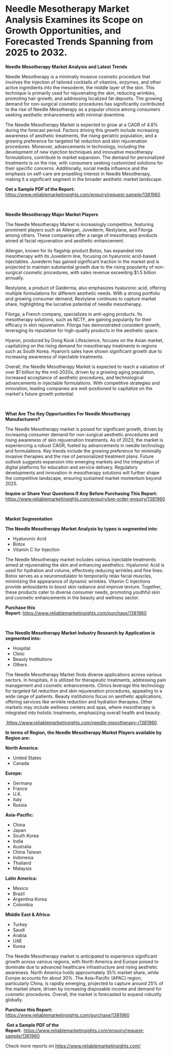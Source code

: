 <p><h1>Needle Mesotherapy Market Analysis Examines its Scope on Growth Opportunities, and Forecasted Trends Spanning from 2025 to 2032.</h1></p><p><strong>Needle Mesotherapy Market Analysis and Latest Trends</strong></p>
<p><p>Needle Mesotherapy is a minimally invasive cosmetic procedure that involves the injection of tailored cocktails of vitamins, enzymes, and other active ingredients into the mesoderm, the middle layer of the skin. This technique is primarily used for rejuvenating the skin, reducing wrinkles, promoting hair growth, and addressing localized fat deposits. The growing demand for non-surgical cosmetic procedures has significantly contributed to the rise of Needle Mesotherapy as a popular choice among consumers seeking aesthetic enhancements with minimal downtime.</p><p>The Needle Mesotherapy Market is expected to grow at a CAGR of 4.8% during the forecast period. Factors driving this growth include increasing awareness of aesthetic treatments, the rising geriatric population, and a growing preference for targeted fat reduction and skin rejuvenation procedures. Moreover, advancements in technology, including the development of new injection techniques and innovative mesotherapy formulations, contribute to market expansion. The demand for personalized treatments is on the rise, with consumers seeking customized solutions for their specific concerns. Additionally, social media influence and the emphasis on self-care are propelling interest in Needle Mesotherapy, making it a significant segment in the broader aesthetic market landscape.</p></p>
<p><strong>Get a Sample PDF of the Report:&nbsp;</strong> <a href="https://www.reliablemarketinsights.com/enquiry/request-sample/1381960?utm_campaign=3206&utm_medium=2&utm_source=Github&utm_content=ia&utm_term=04042025&utm_id=needle-mesotherapy">https://www.reliablemarketinsights.com/enquiry/request-sample/1381960</a></p>
<p>&nbsp;</p>
<p><strong>Needle Mesotherapy Major Market Players</strong></p>
<p><p>The Needle Mesotherapy Market is increasingly competitive, featuring prominent players such as Allergan, Juvederm, Restylane, and Filorga among others. These companies offer a range of mesotherapy products aimed at facial rejuvenation and aesthetic enhancement.</p><p>Allergan, known for its flagship product Botox, has expanded into mesotherapy with its Juvederm line, focusing on hyaluronic acid-based injectables. Juvederm has gained significant traction in the market and is projected to maintain substantial growth due to the rising popularity of non-surgical cosmetic procedures, with sales revenue exceeding $1.5 billion annually.</p><p>Restylane, a product of Galderma, also emphasizes hyaluronic acid, offering multiple formulations for different aesthetic needs. With a strong portfolio and growing consumer demand, Restylane continues to capture market share, highlighting the lucrative potential of needle mesotherapy.</p><p>Filorga, a French company, specializes in anti-aging products. Its mesotherapy solutions, such as NCTF, are gaining popularity for their efficacy in skin rejuvenation. Filorga has demonstrated consistent growth, leveraging its reputation for high-quality products in the aesthetic space.</p><p>Hyaron, produced by Dong Kook Lifescience, focuses on the Asian market, capitalizing on the rising demand for mesotherapy treatments in regions such as South Korea. Hyaron’s sales have shown significant growth due to increasing awareness of injectable treatments.</p><p>Overall, the Needle Mesotherapy Market is expected to reach a valuation of over $1 billion by the mid-2020s, driven by a growing aging population, increased acceptance of aesthetic procedures, and technological advancements in injectable formulations. With competitive strategies and innovation, leading companies are well-positioned to capitalize on the market's future growth potential.</p></p>
<p>&nbsp;</p>
<p><strong>What Are The Key Opportunities For Needle Mesotherapy Manufacturers?</strong></p>
<p><p>The Needle Mesotherapy market is poised for significant growth, driven by increasing consumer demand for non-surgical aesthetic procedures and rising awareness of skin rejuvenation treatments. As of 2023, the market is experiencing a robust CAGR, fueled by advancements in needle technology and formulations. Key trends include the growing preference for minimally invasive therapies and the rise of personalized treatment plans. Future outlook suggests expansion into emerging markets and the integration of digital platforms for education and service delivery. Regulatory developments and innovation in mesotherapy solutions will further shape the competitive landscape, ensuring sustained market momentum beyond 2025.</p></p>
<p><strong>Inquire or Share Your Questions If Any Before Purchasing This Report:</strong> <a href="https://www.reliablemarketinsights.com/enquiry/pre-order-enquiry/1381960?utm_campaign=3206&utm_medium=2&utm_source=Github&utm_content=ia&utm_term=04042025&utm_id=needle-mesotherapy">https://www.reliablemarketinsights.com/enquiry/pre-order-enquiry/1381960</a></p>
<p>&nbsp;</p>
<p><strong>Market Segmentation</strong></p>
<p><strong>The Needle Mesotherapy Market Analysis by types is segmented into:</strong></p>
<p><ul><li>Hyaluronic Acid</li><li>Botox</li><li>Vitamin C for Injection</li></ul></p>
<p><p>The Needle Mesotherapy market includes various injectable treatments aimed at rejuvenating the skin and enhancing aesthetics. Hyaluronic Acid is used for hydration and volume, effectively reducing wrinkles and fine lines. Botox serves as a neuromodulator to temporarily relax facial muscles, minimizing the appearance of dynamic wrinkles. Vitamin C injections provide antioxidants to boost skin radiance and improve texture. Together, these products cater to diverse consumer needs, promoting youthful skin and cosmetic enhancements in the beauty and wellness sector.</p></p>
<p><strong>Purchase this Report:&nbsp;</strong><a href="https://www.reliablemarketinsights.com/purchase/1381960?utm_campaign=3206&utm_medium=2&utm_source=Github&utm_content=ia&utm_term=04042025&utm_id=needle-mesotherapy">https://www.reliablemarketinsights.com/purchase/1381960</a></p>
<p>&nbsp;</p>
<p><strong>The Needle Mesotherapy Market Industry Research by Application is segmented into:</strong></p>
<p><ul><li>Hospital</li><li>Clinic</li><li>Beauty Institutions</li><li>Others</li></ul></p>
<p><p>The Needle Mesotherapy Market finds diverse applications across various sectors. In hospitals, it is utilized for therapeutic treatments, addressing pain management and cosmetic enhancements. Clinics leverage this technology for targeted fat reduction and skin rejuvenation procedures, appealing to a wide range of patients. Beauty institutions focus on aesthetic applications, offering services like wrinkle reduction and hydration therapies. Other markets may include wellness centers and spas, where mesotherapy is integrated into holistic treatments, emphasizing overall health and beauty.</p></p>
<p><a href="https://www.reliablemarketinsights.com/needle-mesotherapy-r1381960?utm_campaign=3206&utm_medium=2&utm_source=Github&utm_content=ia&utm_term=04042025&utm_id=needle-mesotherapy">&nbsp;https://www.reliablemarketinsights.com/needle-mesotherapy-r1381960</a></p>
<p><strong>In terms of Region, the Needle Mesotherapy Market Players available by Region are:</strong></p>
<p>
    <p> <strong> North America: </strong>
        <ul>
            <li>United States</li>
            <li>Canada</li>
        </ul>
        </p> 
    <p> <strong> Europe: </strong>
        <ul>
            <li>Germany</li>
            <li>France</li>
            <li>U.K.</li>
            <li>Italy</li>
            <li>Russia</li>
        </ul>
        </p> 
    <p> <strong> Asia-Pacific: </strong>
        <ul>
            <li>China</li>
            <li>Japan</li>
            <li>South Korea</li>
            <li>India</li>
            <li>Australia</li>
            <li>China Taiwan</li>
            <li>Indonesia</li>
            <li>Thailand</li>
            <li>Malaysia</li>
        </ul>
        </p> 
    <p> <strong> Latin America: </strong>
        <ul>
            <li>Mexico</li>
            <li>Brazil</li>
            <li>Argentina Korea</li>
            <li>Colombia</li>
        </ul>
        </p> 
    <p> <strong> Middle East & Africa: </strong>
        <ul>
            <li>Turkey</li>
            <li>Saudi</li>
            <li>Arabia</li>
            <li>UAE</li>
            <li>Korea</li>
        </ul>
    </p>
    </p>
<p><p>The Needle Mesotherapy market is anticipated to experience significant growth across various regions, with North America and Europe poised to dominate due to advanced healthcare infrastructure and rising aesthetic awareness. North America holds approximately 35% market share, while Europe accounts for about 30%. The Asia-Pacific (APAC) region, particularly China, is rapidly emerging, projected to capture around 25% of the market share, driven by increasing disposable income and demand for cosmetic procedures. Overall, the market is forecasted to expand robustly globally.</p></p>
<p><strong>Purchase this Report: </strong><a href="https://www.reliablemarketinsights.com/purchase/1381960?utm_campaign=3206&utm_medium=2&utm_source=Github&utm_content=ia&utm_term=04042025&utm_id=needle-mesotherapy">https://www.reliablemarketinsights.com/purchase/1381960</a></p>
<p>&nbsp;<strong>Get a Sample PDF of the Report:&nbsp;&nbsp;</strong><a href="https://www.reliablemarketinsights.com/enquiry/request-sample/1381960?utm_campaign=3206&utm_medium=2&utm_source=Github&utm_content=ia&utm_term=04042025&utm_id=needle-mesotherapy">https://www.reliablemarketinsights.com/enquiry/request-sample/1381960</a></p>
<p><strong></strong></p>
<p>Check more reports on <a href="https://www.reliablemarketinsights.com/?utm_campaign=3206&utm_medium=2&utm_source=Github&utm_content=ia&utm_term=04042025&utm_id=needle-mesotherapy">https://www.reliablemarketinsights.com/</a></p>
